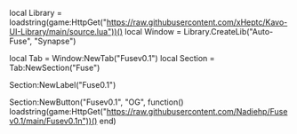 local Library = loadstring(game:HttpGet("https://raw.githubusercontent.com/xHeptc/Kavo-UI-Library/main/source.lua"))()
local Window = Library.CreateLib("Auto-Fuse", "Synapse")

local Tab = Window:NewTab("Fusev0.1")
local Section = Tab:NewSection("Fuse")

Section:NewLabel("Fuse0.1")


Section:NewButton("Fusev0.1", "OG", function()
loadstring(game:HttpGet("https://raw.githubusercontent.com/Nadiehp/Fusev0.1/main/Fusev0.1n"))()
end)

